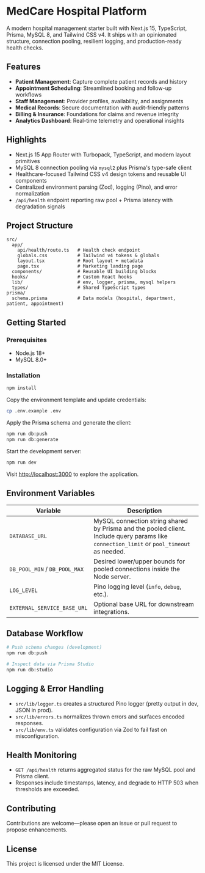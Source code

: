 # MedCare Hospital Platform

A modern hospital management starter built with Next.js 15, TypeScript, Prisma, MySQL 8, and Tailwind CSS v4. It ships with an opinionated structure, connection pooling, resilient logging, and production-ready health checks.

## Features

- **Patient Management**: Capture complete patient records and history
- **Appointment Scheduling**: Streamlined booking and follow-up workflows
- **Staff Management**: Provider profiles, availability, and assignments
- **Medical Records**: Secure documentation with audit-friendly patterns
- **Billing & Insurance**: Foundations for claims and revenue integrity
- **Analytics Dashboard**: Real-time telemetry and operational insights

## Highlights

- Next.js 15 App Router with Turbopack, TypeScript, and modern layout primitives
- MySQL 8 connection pooling via `mysql2` plus Prisma's type-safe client
- Healthcare-focused Tailwind CSS v4 design tokens and reusable UI components
- Centralized environment parsing (Zod), logging (Pino), and error normalization
- `/api/health` endpoint reporting raw pool + Prisma latency with degradation signals

## Project Structure

```
src/
  app/
    api/health/route.ts   # Health check endpoint
    globals.css           # Tailwind v4 tokens & globals
    layout.tsx            # Root layout + metadata
    page.tsx              # Marketing landing page
  components/             # Reusable UI building blocks
  hooks/                  # Custom React hooks
  lib/                    # env, logger, prisma, mysql helpers
  types/                  # Shared TypeScript types
prisma/
  schema.prisma           # Data models (hospital, department, patient, appointment)
```

## Getting Started

### Prerequisites

- Node.js 18+
- MySQL 8.0+

### Installation

```bash
npm install
```

Copy the environment template and update credentials:

```bash
cp .env.example .env
```

Apply the Prisma schema and generate the client:

```bash
npm run db:push
npm run db:generate
```

Start the development server:

```bash
npm run dev
```

Visit <http://localhost:3000> to explore the application.

## Environment Variables

| Variable | Description |
| --- | --- |
| `DATABASE_URL` | MySQL connection string shared by Prisma and the pooled client. Include query params like `connection_limit` or `pool_timeout` as needed. |
| `DB_POOL_MIN` / `DB_POOL_MAX` | Desired lower/upper bounds for pooled connections inside the Node server. |
| `LOG_LEVEL` | Pino logging level (`info`, `debug`, etc.). |
| `EXTERNAL_SERVICE_BASE_URL` | Optional base URL for downstream integrations. |

## Database Workflow

```bash
# Push schema changes (development)
npm run db:push

# Inspect data via Prisma Studio
npm run db:studio
```

## Logging & Error Handling

- `src/lib/logger.ts` creates a structured Pino logger (pretty output in dev, JSON in prod).
- `src/lib/errors.ts` normalizes thrown errors and surfaces encoded responses.
- `src/lib/env.ts` validates configuration via Zod to fail fast on misconfiguration.

## Health Monitoring

- `GET /api/health` returns aggregated status for the raw MySQL pool and Prisma client.
- Responses include timestamps, latency, and degrade to HTTP 503 when thresholds are exceeded.

## Contributing

Contributions are welcome—please open an issue or pull request to propose enhancements.

## License

This project is licensed under the MIT License.
